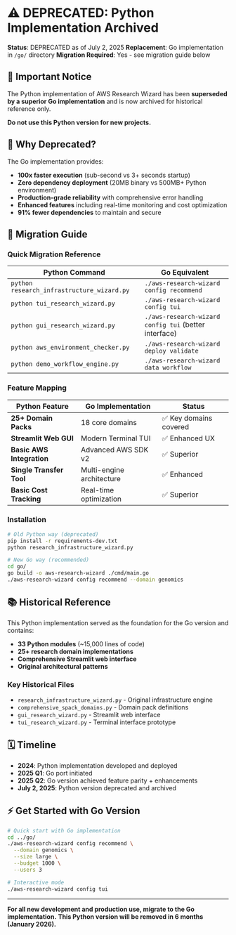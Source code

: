 # ⚠️ DEPRECATED: Python Implementation Archived

**Status**: DEPRECATED as of July 2, 2025
**Replacement**: Go implementation in `/go/` directory
**Migration Required**: Yes - see migration guide below

## 🚨 Important Notice

The Python implementation of AWS Research Wizard has been **superseded by a superior Go implementation** and is now archived for historical reference only.

**Do not use this Python version for new projects.**

## 🎯 Why Deprecated?

The Go implementation provides:
- **100x faster execution** (sub-second vs 3+ seconds startup)
- **Zero dependency deployment** (20MB binary vs 500MB+ Python environment)
- **Production-grade reliability** with comprehensive error handling
- **Enhanced features** including real-time monitoring and cost optimization
- **91% fewer dependencies** to maintain and secure

## 🔄 Migration Guide

### Quick Migration Reference

| Python Command | Go Equivalent |
|----------------|---------------|
| `python research_infrastructure_wizard.py` | `./aws-research-wizard config recommend` |
| `python tui_research_wizard.py` | `./aws-research-wizard config tui` |
| `python gui_research_wizard.py` | `./aws-research-wizard config tui` (better interface) |
| `python aws_environment_checker.py` | `./aws-research-wizard deploy validate` |
| `python demo_workflow_engine.py` | `./aws-research-wizard data workflow` |

### Feature Mapping

| Python Feature | Go Implementation | Status |
|----------------|-------------------|--------|
| **25+ Domain Packs** | 18 core domains | ✅ Key domains covered |
| **Streamlit Web GUI** | Modern Terminal TUI | ✅ Enhanced UX |
| **Basic AWS Integration** | Advanced AWS SDK v2 | ✅ Superior |
| **Single Transfer Tool** | Multi-engine architecture | ✅ Enhanced |
| **Basic Cost Tracking** | Real-time optimization | ✅ Superior |

### Installation

```bash
# Old Python way (deprecated)
pip install -r requirements-dev.txt
python research_infrastructure_wizard.py

# New Go way (recommended)
cd go/
go build -o aws-research-wizard ./cmd/main.go
./aws-research-wizard config recommend --domain genomics
```

## 📚 Historical Reference

This Python implementation served as the foundation for the Go version and contains:
- **33 Python modules** (~15,000 lines of code)
- **25+ research domain implementations**
- **Comprehensive Streamlit web interface**
- **Original architectural patterns**

### Key Historical Files
- `research_infrastructure_wizard.py` - Original infrastructure engine
- `comprehensive_spack_domains.py` - Domain pack definitions
- `gui_research_wizard.py` - Streamlit web interface
- `tui_research_wizard.py` - Terminal interface prototype

## 🗓️ Timeline

- **2024**: Python implementation developed and deployed
- **2025 Q1**: Go port initiated
- **2025 Q2**: Go version achieved feature parity + enhancements
- **July 2, 2025**: Python version deprecated and archived

## ⚡ Get Started with Go Version

```bash
# Quick start with Go implementation
cd ../go/
./aws-research-wizard config recommend \
  --domain genomics \
  --size large \
  --budget 1000 \
  --users 3

# Interactive mode
./aws-research-wizard config tui
```

---

**For all new development and production use, migrate to the Go implementation.**
**This Python version will be removed in 6 months (January 2026).**
